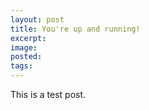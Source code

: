 ```yaml
---
layout: post
title: You're up and running!
excerpt:
image:
posted: 
tags:
---
```


This is a test post.